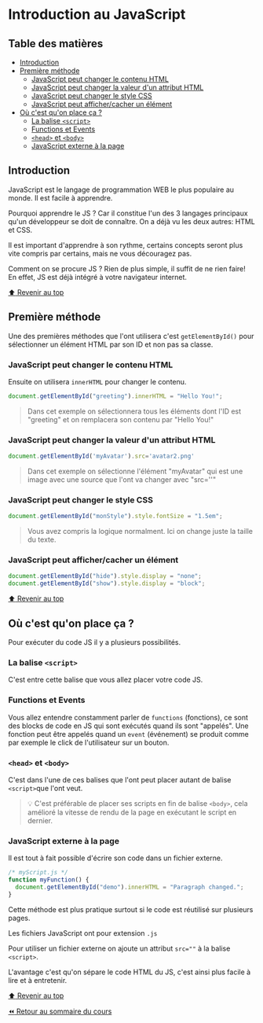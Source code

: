 <!-- omit in toc -->
# Introduction au JavaScript

<!-- omit in toc -->
## Table des matières

- [Introduction](#introduction)
- [Première méthode](#première-méthode)
  - [JavaScript peut changer le contenu HTML](#javascript-peut-changer-le-contenu-html)
  - [JavaScript peut changer la valeur d'un attribut HTML](#javascript-peut-changer-la-valeur-dun-attribut-html)
  - [JavaScript peut changer le style CSS](#javascript-peut-changer-le-style-css)
  - [JavaScript peut afficher/cacher un élément](#javascript-peut-affichercacher-un-élément)
- [Où c'est qu'on place ça ?](#où-cest-quon-place-ça-)
  - [La balise `<script>`](#la-balise-script)
  - [Functions et Events](#functions-et-events)
  - [`<head>` et `<body>`](#head-et-body)
  - [JavaScript externe à la page](#javascript-externe-à-la-page)

## Introduction

JavaScript est le langage de programmation WEB le plus populaire au monde. Il est facile à apprendre.

Pourquoi apprendre le JS ? Car il constitue l'un des 3 langages principaux qu'un développeur se doit de connaître. On  a déjà vu les deux autres: HTML et CSS.

Il est important d'apprendre à son rythme, certains concepts seront plus vite compris par certains, mais ne vous découragez pas.

Comment on se procure JS ? Rien de plus simple, il suffit de ne rien faire! En effet, JS est déjà intégré à votre navigateur internet.

[:arrow_up: Revenir au top](#table-des-matières)

## Première méthode

Une des premières méthodes que l'ont utilisera c'est `getElementById()` pour sélectionner un élément HTML par son ID et non pas sa classe.

### JavaScript peut changer le contenu HTML

 Ensuite on utilisera `innerHTML` pour changer le contenu.

```js
document.getElementById("greeting").innerHTML = "Hello You!";
```

> Dans cet exemple on sélectionnera tous les éléments dont l'ID est "greeting" et on remplacera son contenu par "Hello You!"


### JavaScript peut changer la valeur d'un attribut HTML

```js
document.getElementById('myAvatar').src='avatar2.png'
```

> Dans cet exemple on sélectionne l'élément "myAvatar" qui est une image avec une source que l'ont va changer avec "src=''"

### JavaScript peut changer le style CSS

```js
document.getElementById("monStyle").style.fontSize = "1.5em";
```

> Vous avez compris la logique normalment. Ici on change juste la taille du texte.

### JavaScript peut afficher/cacher un élément

```js
document.getElementById("hide").style.display = "none";
document.getElementById("show").style.display = "block";
```

[:arrow_up: Revenir au top](#table-des-matières)

## Où c'est qu'on place ça ?

Pour exécuter du code JS il y a plusieurs possibilités.

### La balise `<script>`

C'est entre cette balise que vous allez placer votre code JS.

### Functions et Events

Vous allez entendre constamment parler de `functions` (fonctions), ce sont des blocks de code en JS qui sont exécutés quand ils sont "appelés". Une fonction peut être appelés quand un `event` (événement) se produit comme par exemple le click de l'utilisateur sur un bouton.

### `<head>` et `<body>`

C'est dans l'une de ces balises que l'ont peut placer autant de balise `<script>`que l'ont veut.

> :bulb: C'est préférable de placer ses scripts en fin de balise `<body>`, cela amélioré la vitesse de rendu de la page en exécutant le script en dernier.

### JavaScript externe à la page

Il est tout à fait possible d'écrire son code dans un fichier externe. 

```js
/* myScript.js */
function myFunction() {
  document.getElementById("demo").innerHTML = "Paragraph changed.";
}
```

Cette méthode est plus pratique surtout si le code est réutilisé sur plusieurs pages.

Les fichiers JavaScript ont pour extension `.js`

Pour utiliser un fichier externe on ajoute un attribut `src=""` à la balise `<script>`.

L'avantage c'est qu'on sépare le code HTML du JS, c'est ainsi plus facile à lire et à entretenir.

[:arrow_up: Revenir au top](#table-des-matières)

[:rewind: Retour au sommaire du cours](./README.md#table-des-matières)
